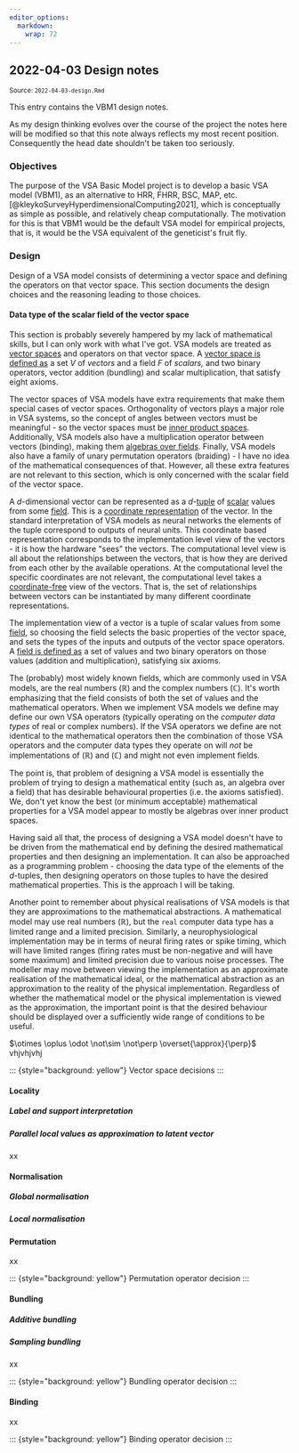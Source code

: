 ```yaml
---
editor_options: 
  markdown: 
    wrap: 72
---
```


<!--- Timestamp to trigger book rebuilds: 2022-04-09 23:54:11 --->



## 2022-04-03 Design notes

<small>Source: <code>2022-04-03-design.Rmd</code></small>

This entry contains the VBM1 design notes.

As my design thinking evolves over the course of the project the notes
here will be modified so that this note always reflects my most recent
position. Consequently the head date shouldn't be taken too seriously.

### Objectives

The purpose of the VSA Basic Model project is to develop a basic VSA
model (VBM1), as an alternative to HRR, FHRR, BSC, MAP, etc.
[@kleykoSurveyHyperdimensionalComputing2021], which is conceptually as
simple as possible, and relatively cheap computationally. The motivation
for this is that VBM1 would be the default VSA model for empirical
projects, that is, it would be the VSA equivalent of the geneticist's
fruit fly.

### Design

Design of a VSA model consists of determining a vector space and
defining the operators on that vector space. This section documents the
design choices and the reasoning leading to those choices.

#### Data type of the scalar field of the vector space

This section is probably severely hampered by my lack of mathematical
skills, but I can only work with what I've got. VSA models are treated
as [vector spaces](https://en.wikipedia.org/wiki/Vector_space) and
operators on that vector space. A [vector space is defined
as](https://en.wikipedia.org/wiki/Vector_space#Notation_and_definition)
a set $V$ of *vectors* and a field $F$ of *scalars,* and two binary
operators, vector addition (bundling) and scalar multiplication, that
satisfy eight axioms.

The vector spaces of VSA models have extra requirements that make them
special cases of vector spaces. Orthogonality of vectors plays a major
role in VSA systems, so the concept of angles between vectors must be
meaningful - so the vector spaces must be [inner product
spaces](https://en.wikipedia.org/wiki/Vector_space#Normed_vector_spaces_and_inner_product_spaces).
Additionally, VSA models also have a multiplication operator between
vectors (binding), making them [algebras over
fields](https://en.wikipedia.org/wiki/Vector_space#Algebras_over_fields).
Finally, VSA models also have a family of unary permutation operators
(braiding) - I have no idea of the mathematical consequences of that.
However, all these extra features are not relevant to this section,
which is only concerned with the scalar field of the vector space.

A $d$-dimensional vector can be represented as a
$d$-[tuple](https://en.wikipedia.org/wiki/Tuple) of
[scalar](https://en.wikipedia.org/wiki/Scalar_(mathematics)) values from
some [field](https://en.wikipedia.org/wiki/Field_(mathematics)). This is
a [coordinate
representation](https://en.wikipedia.org/wiki/Vector_space#Basis_and_dimension)
of the vector. In the standard interpretation of VSA models as neural
networks the elements of the tuple correspond to outputs of neural
units. This coordinate based representation corresponds to the
implementation level view of the vectors - it is how the hardware "sees"
the vectors. The computational level view is all about the relationships
between the vectors, that is how they are derived from each other by the
available operations. At the computational level the specific
coordinates are not relevant, the computational level takes a
[coordinate-free](https://en.wikipedia.org/wiki/Coordinate-free) view of
the vectors. That is, the set of relationships between vectors can be
instantiated by many different coordinate representations.

The implementation view of a vector is a tuple of scalar values from
some [field](https://en.wikipedia.org/wiki/Field_(mathematics)), so
choosing the field selects the basic properties of the vector space, and
sets the types of the inputs and outputs of the vector space operators.
A [field is defined
as](https://en.wikipedia.org/wiki/Field_(mathematics)#Definition) a set
of values and two binary operators on those values (addition and
multiplication), satisfying six axioms.

The (probably) most widely known fields, which are commonly used in VSA
models, are the real numbers ($\mathbb{R}$) and the complex numbers
($\mathbb{C}$). It's worth emphasizing that the field consists of both
the set of values and the mathematical operators. When we implement VSA
models we define may define our own VSA operators (typically operating
on the *computer data types* of real or complex numbers). If the VSA
operators we define are not identical to the mathematical operators then
the combination of those VSA operators and the computer data types they
operate on will *not* be implementations of ($\mathbb{R}$) and
($\mathbb{C}$) and might not even implement fields.

The point is, that problem of designing a VSA model is essentially the
problem of trying to design a mathematical entity (such as, an algebra
over a field) that has desirable behavioural properties (i.e. the axioms
satisfied). We, don't yet know the best (or minimum acceptable)
mathematical properties for a VSA model appear to mostly be algebras
over inner product spaces.

Having said all that, the process of designing a VSA model doesn't have
to be driven from the mathematical end by defining the desired
mathematical properties and then designing an implementation. It can
also be approached as a programming problem - choosing the data type of
the elements of the $d$-tuples, then designing operators on those tuples
to have the desired mathematical properties. This is the approach I will
be taking.

Another point to remember about physical realisations of VSA models is
that they are approximations to the mathematical abstractions. A
mathematical model may use real numbers ($\mathbb{R}$), but the `real`
computer data type has a limited range and a limited precision.
Similarly, a neurophysiological implementation may be in terms of neural
firing rates or spike timing, which will have limited ranges (firing
rates must be non-negative and will have some maximum) and limited
precision due to various noise processes. The modeller may move between
viewing the implementation as an approximate realisation of the
mathematical ideal, or the mathematical abstraction as an approximation
to the reality of the physical implementation. Regardless of whether the
mathematical model or the physical implementation is viewed as the
approximation, the important point is that the desired behaviour should
be displayed over a sufficiently wide range of conditions to be useful.

$\otimes \oplus \odot \not\sim \not\perp \overset{\approx}{\perp}$
vhjvhjvhj

::: {style="background: yellow"}
Vector space decisions
:::

#### Locality

##### Label and support interpretation

##### Parallel local values as approximation to latent vector

xx

#### Normalisation

##### Global normalisation

##### Local normalisation

##### 

#### Permutation

xx

::: {style="background: yellow"}
Permutation operator decision
:::

#### Bundling

##### Additive bundling

##### Sampling bundling

xx

::: {style="background: yellow"}
Bundling operator decision
:::

#### Binding

xx

::: {style="background: yellow"}
Binding operator decision
:::

#### 
